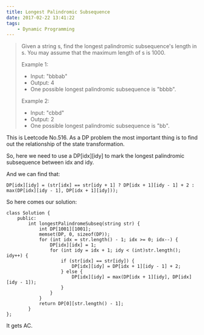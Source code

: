 ```yaml
---
title: Longest Palindromic Subsequence
date: 2017-02-22 13:41:22
tags:
    - Dynamic Programming
---
```



> Given a string s, find the longest palindromic subsequence's length in s. You may assume that the maximum length of s is 1000.
>
> Example 1:
> + Input: "bbbab"
> + Output: 4
> + One possible longest palindromic subsequence is "bbbb".
>
> Example 2:
> + Input: "cbbd"
> + Output: 2
> + One possible longest palindromic subsequence is "bb".

<!--more-->

This is Leetcode No.516. As a DP problem the most important thing is to find out the relationship of the state transformation.

So, here we need to use a DP[idx][idy] to mark the longest palindromic subsequence between idx and idy.

And we can find that:

```
DP[idx][idy] = (str[idx] == str[idy + 1] ? DP[idx + 1][idy - 1] + 2 : max(DP[idx][idy - 1], DP[idx + 1][idy]));
```

So here comes our solution:

```
class Solution {
    public:
        int longestPalindromeSubseq(string str) {
            int DP[1001][1001];
            memset(DP, 0, sizeof(DP));
            for (int idx = str.length() - 1; idx >= 0; idx--) {
                DP[idx][idx] = 1;
                for (int idy = idx + 1; idy < (int)str.length(); idy++) {
                    if (str[idx] == str[idy]) {
                        DP[idx][idy] = DP[idx + 1][idy - 1] + 2;
                    } else {
                        DP[idx][idy] = max(DP[idx + 1][idy], DP[idx][idy - 1]);
                    }
                }
            }
            return DP[0][str.length() - 1];
        }
};
```

It gets AC.
